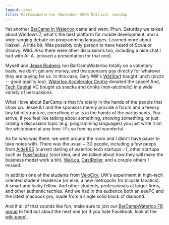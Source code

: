 ```yaml
---
layout: post
title: BarCampWaterloo (November 2008 Edition) roundup
---
```

<p>Yet another <a href="http://barcamp.org/BarCampWaterloo">BarCamp in Waterloo</a> came and went. Phun. Saturday we talked about Windows 7, what's the best platform for mobile development, and a wide ranging debate on programming languages. Learned more about Haskell. A little bit. Was possibly only person to have heard of Scala or Groovy. Wild. Also there were other discussions too, including a nice chat I had with Ali A. (missed a presentation for that one).</p><p>Myself and <a href="http://whoyoucallingajesse.com/">Jesse Rodgers</a> run BarCampWaterloo totally on a voluntary basis, we don't get any money, and the sponsors pay directly for whatever they are buying for us. In this case, Gary Will's <a href="http://www.watstart.ca/">WatStart</a> bought lunch (pizza -- good quality too). <a href="http://www.acceleratorcentre.com/home/index.php">Waterloo Accelerator Centre</a> donated the space! And, <a href="http://www.techcapital.com/">Tech Capital</a> VC bought us snacks and drinks (non-alcoholic) in a wide variety of persuasions.</p><p>What I love about BarCamp is that it's totally in the hands of the people that show up. Jesse &amp; I and the sponsors merely provide a forum and a teensy tiny bit of structure, everything else is in the hands of the participants. You arrive, if you feel like talking about something, showing something, or just raising a discussion topic (e.g. programming languages) you just write it on the whiteboard at any time. It's so freeing and wonderful.</p><p>As for who was there, we went around the room and I didn't have paper to take notes with. There was the usual ~ 30 people, including a few peeps from <a href="http://www.postrank.com/">AideRSS</a> (current darling of waterloo tech startups :-), other startups such as <a href="http://www.fossfactory.org/">FossFactory</a> (cool idea, and we talked about how they will make the business model work a bit), <a href="http://well.ca/">Well.ca</a>, <a href="http://castroller.com/">CastRoller</a>, and a couple others I missed.</p><p>In addition one of the students from <a href="http://velocity.uwaterloo.ca/">VeloCity</a>, UW's experiment in high-tech oriented student residence (or else, a new metropolis for bicycle fanatics). A smart and lucky fellow. And other students, professionals at larger firms, and other authentic techies. And we had in the audience both an eeePC and the latest macbook pro, made from a single solid block of diamond.</p><p>And if all of that sounds like fun, make sure to join our <a href="http://www.facebook.com/group.php?gid=4243293878">BarCampWaterloo FB group</a> to find out about the next one (or if you hate Facebook, look at the <a href="http://barcamp.org/BarCampWaterloo">wiki page</a>).</p>
